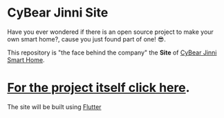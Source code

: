 # CyBear Jinni Site


Have you ever wondered if there is an open source project to make your own smart home?, cause you just found part of one! 😎.

This repository is "the face behind the company" the **Site** of [CyBear Jinni Smart Home](https://github.com/CyBear-Jinni/CBJ_Smart-Home.git).


# [For the project itself click here](https://github.com/CyBear-Jinni/CBJ_Smart-Home.git).

The site will be built using [Flutter](https://flutter.dev/)
